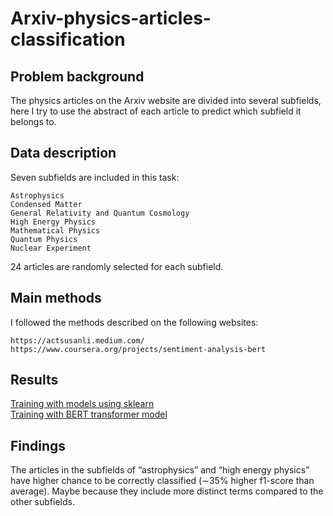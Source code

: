 # Arxiv-physics-articles-classification

## Problem background
The physics articles on the Arxiv website are divided into several subfields, here I try to use the abstract of each article to predict which subfield it belongs to.

## Data description
Seven subfields are included in this task:
```
Astrophysics
Condensed Matter
General Relativity and Quantum Cosmology
High Energy Physics
Mathematical Physics
Quantum Physics
Nuclear Experiment
```
24 articles are randomly selected for each subfield.

## Main methods
I followed the methods described on the following websites:
```
https://actsusanli.medium.com/
https://www.coursera.org/projects/sentiment-analysis-bert
```

## Results
[Training with models using sklearn](https://github.com/Ziziaozzz/Arxiv-physics-articles-classification/blob/main/Arxiv%20NLP_sklearn.ipynb)  
[Training with BERT transformer model](https://github.com/Ziziaozzz/Arxiv-physics-articles-classification/blob/main/Arxiv%20NLP_BERT.ipynb)

## Findings
The articles in the subfields of “astrophysics” and “high energy physics” have higher chance to be correctly classified (∼35% higher f1-score than average). Maybe because they include more distinct terms compared to the other subfields.
